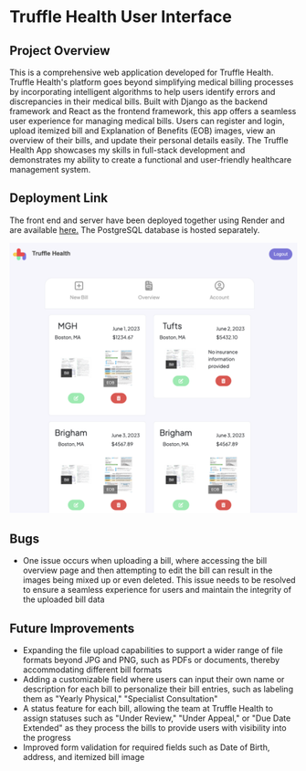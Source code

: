 # Truffle Health User Interface

## Project Overview  


This is a comprehensive web application developed for Truffle Health. Truffle Health's platform goes beyond simplifying medical billing processes by incorporating intelligent algorithms to help users identify errors and discrepancies in their medical bills. Built with Django as the backend framework and React as the frontend framework, this app offers a seamless user experience for managing medical bills. Users can register and login, upload itemized bill and Explanation of Benefits (EOB) images, view an overview of their bills, and update their personal details easily. The Truffle Health App showcases my skills in full-stack development and demonstrates my ability to create a functional and user-friendly healthcare management system. 

## Deployment Link
The front end and server have been deployed together using Render and are available [here.]( https://) The PostgreSQL database is hosted separately.
 
![Preview Image](ReadMe-Images/Preview.jpg)


## Bugs

* One issue occurs when uploading a bill, where accessing the bill overview page and then attempting to edit the bill can result in the images being mixed up or even deleted. This issue needs to be resolved to ensure a seamless experience for users and maintain the integrity of the uploaded bill data

## Future Improvements

* Expanding the file upload capabilities to support a wider range of file formats beyond JPG and PNG, such as PDFs or documents, thereby accommodating different bill formats 
* Adding a customizable field where users can input their own name or description for each bill to personalize their bill entries, such as labeling them as "Yearly Physical," "Specialist Consultation"
* A status feature for each bill, allowing the team at Truffle Health to assign statuses such as "Under Review," "Under Appeal," or "Due Date Extended" as they process the bills to provide users with visibility into the progress
* Improved form validation for required fields such as Date of Birth, address, and itemized bill image

